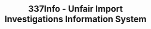 ---
layout: default
bigquery: https://console.cloud.google.com/bigquery?p=patents-public-data&d=usitc_investigations&page=dataset&project=sheets-management-319211
citation: US International Trade Commission 337Info Unfair Import Investigations Information
  System
contributors: US International Trade Comission
cost: None
description: US International Trade Commission 337Info Unfair Import Investigations
  Information System contains data on investigations done under Section 337. Section
  337 declares the infringement of certain statutory intellectual property rights
  and other forms of unfair competition in import trade to be unlawful practices.
  Most Section 337 investigations involve allegations of patent or registered trademark
  infringement.
documentation: FAQ and tutorial available on the site
last_edit: 04/07/2022, 04:34:09
location: https://pubapps2.usitc.gov/337external/
maintained_by: US International Trade Comission
schema_fields:
- targetDate
- htsNumbers
- title
- teoIdIssueDate
- actualEndDateEvidHear
- teoReliefGranted
- ouiiParticipation
- dateOfPublicationFrNotice
- internalRemand
- docketNo
- copyrightNumbers
- cafcAppeals
- dateCreated
- finalIdOnViolationDue
- startDateMarkmanHearing
- actualStartDateEvidHear
- ouiiAttorney
- scheduledEndDateEvidHear
- currentStatus
- trademarkNumbers
- id
- patentNumber
- investigationType
- scheduledStartDateEvidHear
- teoIdDueDate
- dateComplaintFiled
- endDateMarkmanHearing
- complainant
- gcAttorney
- invUnfairAct
- teoProceedingInvolved
- finalDetNoViolation
- patentNumbers
- aljAssigned
- finalDetViolation
- investigationTermDate
- investigationNo
- finalIdOnViolationIssue
- lastUpdated
- currentActiveALJ
- issueDateOtherNonFinal
- respondent
- publication_number
- markmanHearing
shortname: unfair_import_investigations
tags:
- import
- legal
- trade
timeframe: 2008-2021 (prior to 2008 downloadable as a JSON file)
title: 337Info - Unfair Import Investigations Information System
uuid: 2721f5ec-e599-4890-9265-9706719fc71e
---